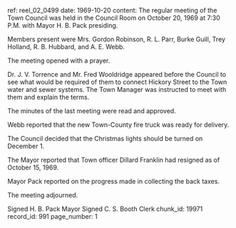 ref: reel_02_0499
date: 1969-10-20
content: The regular meeting of the Town Council was held in the Council Room on October 20, 1969 at 7:30 P.M. with Mayor H. B. Pack presiding.

Members present were Mrs. Gordon Robinson, R. L. Parr, Burke Guill, Trey Holland, R. B. Hubbard, and A. E. Webb.

The meeting opened with a prayer.

Dr. J. V. Torrence and Mr. Fred Wooldridge appeared before the Council to see what would be required of them to connect Hickory Street to the Town water and sewer systems. The Town Manager was instructed to meet with them and explain the terms.

The minutes of the last meeting were read and approved.

Webb reported that the new Town-County fire truck was ready for delivery.

The Council decided that the Christmas lights should be turned on December 1.

The Mayor reported that Town officer Dillard Franklin had resigned as of October 15, 1969.

Mayor Pack reported on the progress made in collecting the back taxes.

The meeting adjourned.

Signed H. B. Pack Mayor
Signed C. S. Booth Clerk
chunk_id: 19971
record_id: 991
page_number: 1

